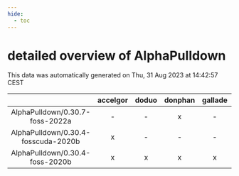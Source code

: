 ```yaml
---
hide:
  - toc
---
```


detailed overview of AlphaPulldown
==================================


This data was automatically generated on Thu, 31 Aug 2023 at 14:42:57 CEST  

| |accelgor|doduo|donphan|gallade|joltik|skitty|swalot|victini|
| :---: | :---: | :---: | :---: | :---: | :---: | :---: | :---: | :---: |
|AlphaPulldown/0.30.7-foss-2022a|-|-|x|-|x|-|-|-|
|AlphaPulldown/0.30.4-fosscuda-2020b|x|-|-|-|x|-|-|-|
|AlphaPulldown/0.30.4-foss-2020b|x|x|x|x|x|x|x|x|
